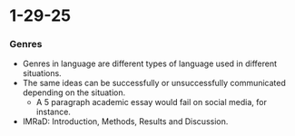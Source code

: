 # 1-29-25

### Genres
- Genres in language are different types of language used in different situations. 
- The same ideas can be successfully or unsuccessfully communicated depending on the situation. 
    - A 5 paragraph academic essay would fail on social media, for instance.
- IMRaD: Introduction, Methods, Results and Discussion.
